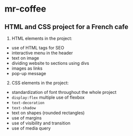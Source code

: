# mr-coffee 

## HTML and CSS project for a French cafe

1. HTML elements in the project:
- use of HTML tags for SEO
- interactive menu in the header
- text on image
- dividing website to sections using divs
- images as links
- pop-up message

2. CSS elements in the project:
- standardization of font throughout the whole project
- `display:flex` multiple use of flexbox
- `text-decoration`
- `text-shadow`
- text on shapes (rounded rectangles)
- use of margins
- use of visibility and transition
- use of media query

